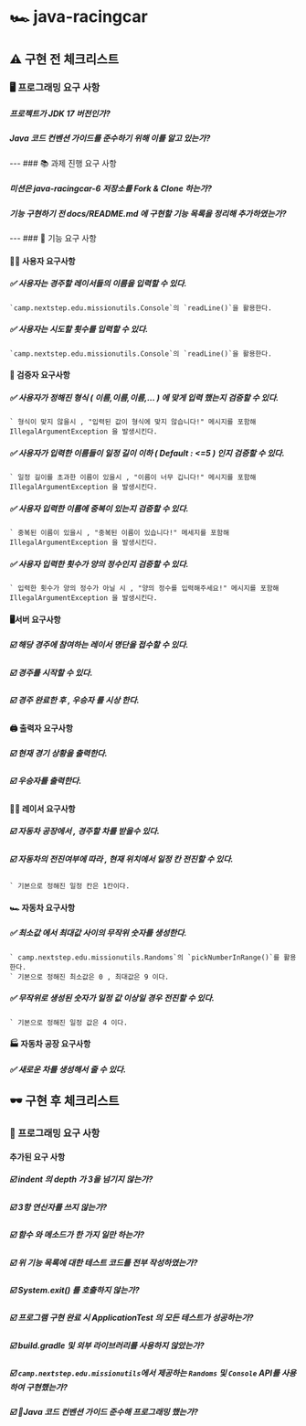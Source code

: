 # 🏎️ java-racingcar


##  ⚠️ 구현 전 체크리스트
### 🖥️ 프로그래밍 요구 사항
##### 프로젝트가 JDK 17 버전인가?

##### Java 코드 컨벤션 가이드를 준수하기 위해 이를 알고 있는가?

---  ### 📚 과제 진행 요구 사항

##### 미션은 java-racingcar-6 저장소를 Fork & Clone 하는가?

##### 기능 구현하기 전 docs/README.md 에 구현할 기능 목록을 정리해 추가하였는가?

---  ### 🔘 기능 요구 사항

#### 👦🏻 사용자 요구사항

##### ✅ 사용자는 경주할 레이서들의 이름을 입력할 수 있다.
	`camp.nextstep.edu.missionutils.Console`의 `readLine()`을 활용한다. 
##### ✅ 사용자는 시도할 횟수를 입력할 수 있다.
    `camp.nextstep.edu.missionutils.Console`의 `readLine()`을 활용한다.

#### 🔎 검증자 요구사항

##### ✅ 사용자가 정해진 형식 ( 이름,이름,이름,... ) 에 맞게 입력 했는지 검증할 수 있다.
    ` 형식이 맞지 않을시 , "입력된 값이 형식에 맞지 않습니다!" 메시지를 포함해 IllegalArgumentException 을 발생시킨다.

##### ✅ 사용자가 입력한 이름들이 일정 길이 이하 ( Default : <=5 ) 인지 검증할 수 있다.
    ` 일정 길이를 초과한 이름이 있을시 , "이름이 너무 깁니다!" 메시지를 포함해 IllegalArgumentException 을 발생시킨다.

##### ✅ 사용자 입력한 이름에 중복이 있는지 검증할 수 있다.
    ` 중복된 이름이 있을시 , "중복된 이름이 있습니다!" 메세지를 포함해 IllegalArgumentException 을 발생시킨다.

##### ✅ 사용자 입력한 횟수가 양의 정수인지 검증할 수 있다.
    ` 입력한 횟수가 양의 정수가 아닐 시 , "양의 정수를 입력해주세요!" 메시지를 포함해 IllegalArgumentException 을 발생시킨다.

#### 🖥️서버 요구사항

##### ☑️ 해당 경주에 참여하는 레이서 명단을 접수할 수 있다.

##### ☑️ 경주를 시작할 수 있다.

##### ☑️ 경주 완료한 후 , 우승자 를 시상 한다.

#### 🖨️ 출력자 요구사항

##### ☑️ 현재 경기 상황을 출력한다.

##### ☑️ 우승자를 출력한다.

#### 🧑‍🔧 레이서 요구사항

##### ☑️ 자동차 공장에서 , 경주할 차를 받을수 있다.

##### ☑️ 자동차의 전진여부에 따라 , 현재 위치에서 일정 칸 전진할 수 있다.
    ` 기본으로 정해진 일정 칸은 1칸이다.

#### 🏎️ 자동차 요구사항

##### ✅ 최소값 에서 최대값 사이의 무작위 숫자를 생성한다.
	` camp.nextstep.edu.missionutils.Randoms`의 `pickNumberInRange()`를 활용한다.
    ` 기본으로 정해진 최소값은 0 , 최대값은 9 이다.

##### ✅ 무작위로 생성된 숫자가 일정 값 이상일 경우 전진할 수 있다.
    ` 기본으로 정해진 일정 값은 4 이다.

#### 🏭 자동차 공장 요구사항

##### ✅ 새로운 차를 생성해서 줄 수 있다.


##  🕶️ 구현 후 체크리스트

###  🎯 프로그래밍 요구 사항

#### 추가된 요구 사항

##### ☑️ indent 의 depth 가 3을 넘기지 않는가?
##### ☑️ 3항 연산자를 쓰지 않는가?
##### ☑️ 함수 와 메소드가 한 가지 일만 하는가?
##### ☑️ 위 기능 목록에 대한 테스트 코드를 전부 작성하였는가?


##### ☑️ System.exit() 를 호출하지 않는가?
##### ☑️ 프로그램 구현 완료 시 ApplicationTest 의 모든 테스트가 성공하는가?
##### ☑️ build.gradle 및 외부 라이브러리를 사용하지 않았는가?

##### ☑️ `camp.nextstep.edu.missionutils`에서 제공하는 `Randoms` 및 `Console` API를 사용하여 구현했는가?
##### ☑️ Java 코드 컨벤션 가이드 준수해 프로그래밍 했는가?